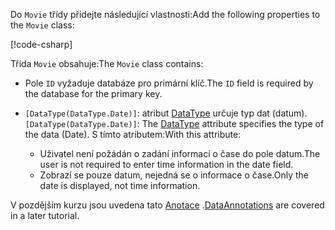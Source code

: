 <!-- THIS INCLUDE USED BY MVC AND RP -->
<span data-ttu-id="9cb1f-101">Do `Movie` třídy přidejte následující vlastnosti:</span><span class="sxs-lookup"><span data-stu-id="9cb1f-101">Add the following properties to the `Movie` class:</span></span>

[!code-csharp[](~/tutorials/razor-pages/razor-pages-start/sample/RazorPagesMovie22/Models/Movie.cs?name=snippet1)]

<span data-ttu-id="9cb1f-102">Třída `Movie` obsahuje:</span><span class="sxs-lookup"><span data-stu-id="9cb1f-102">The `Movie` class contains:</span></span>

* <span data-ttu-id="9cb1f-103">Pole `ID` vyžaduje databáze pro primární klíč.</span><span class="sxs-lookup"><span data-stu-id="9cb1f-103">The `ID` field is required by the database for the primary key.</span></span>
* <span data-ttu-id="9cb1f-104">`[DataType(DataType.Date)]`: atribut [DataType](/dotnet/api/microsoft.aspnetcore.mvc.dataannotations.internal.datatypeattributeadapter) určuje typ dat (datum).</span><span class="sxs-lookup"><span data-stu-id="9cb1f-104">`[DataType(DataType.Date)]`:  The [DataType](/dotnet/api/microsoft.aspnetcore.mvc.dataannotations.internal.datatypeattributeadapter) attribute specifies the type of the data (Date).</span></span> <span data-ttu-id="9cb1f-105">S tímto atributem:</span><span class="sxs-lookup"><span data-stu-id="9cb1f-105">With this attribute:</span></span>

  * <span data-ttu-id="9cb1f-106">Uživatel není požádán o zadání informací o čase do pole datum.</span><span class="sxs-lookup"><span data-stu-id="9cb1f-106">The user is not required to enter time information in the date field.</span></span>
  * <span data-ttu-id="9cb1f-107">Zobrazí se pouze datum, nejedná se o informace o čase.</span><span class="sxs-lookup"><span data-stu-id="9cb1f-107">Only the date is displayed, not time information.</span></span>

<span data-ttu-id="9cb1f-108">V pozdějším kurzu jsou uvedena tato [Anotace](/dotnet/api/system.componentmodel.dataannotations) .</span><span class="sxs-lookup"><span data-stu-id="9cb1f-108">[DataAnnotations](/dotnet/api/system.componentmodel.dataannotations) are covered in a later tutorial.</span></span>

